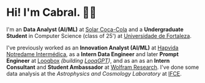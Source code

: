 # Hi! I'm **Cabral**. 👋🏻

I'm an **Data Analyst (AI/ML)** at [Solar Coca-Cola](https://solarbr.com.br/) and a **Undergraduate Student** in Computer Science (class of 25') at [Universidade de Fortaleza](https://unifor.br/web/graduacao/ciencia-da-computacao).

I've previously worked as an **Innovation Analyst (AI/ML)** at [Hapvida Notredame Intermédica](https://hapvidandi.com.br), as a **Intern Data Engineer** and later **Prompt Engineer** at [Looqbox](https://www.looqbox.com/en) _(building [LooqGPT](https://looqbox.com/produto-looqgpt/))_, and as an as an **Intern Consultant** and **Student Ambassador** at [Wolfram Research](https://wolfram.com). I've done some data analysis at the *Astrophysics and Cosmology Laboratory* at [IFCE](https://ifce.edu.br).
